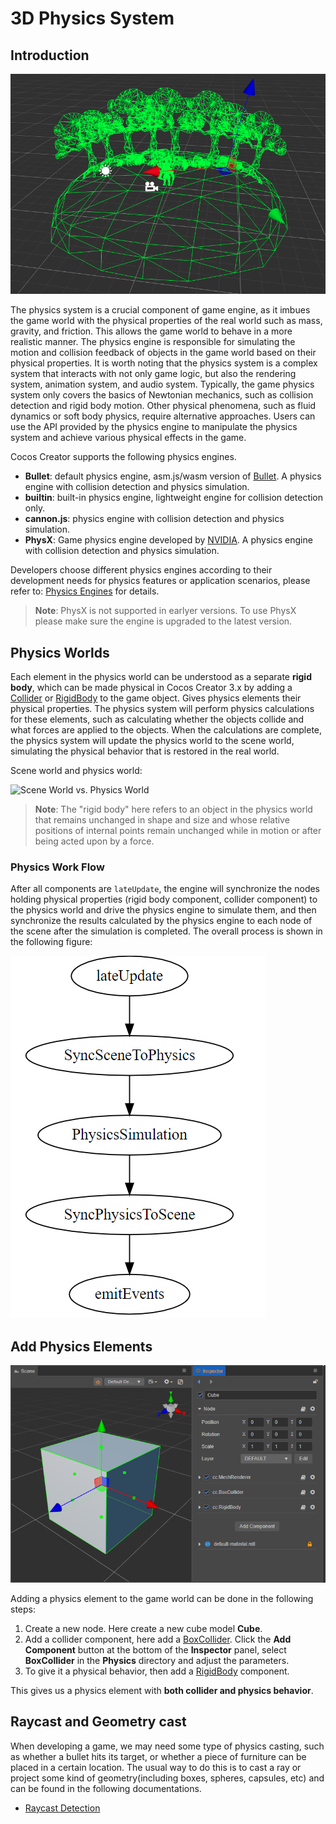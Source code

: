 # 3D Physics System

## Introduction

![physics-system](img/physics-system.jpg)

The physics system is a crucial component of game engine, as it imbues the game world with the physical properties of the real world such as mass, gravity, and friction. This allows the game world to behave in a more realistic manner. The physics engine is responsible for simulating the motion and collision feedback of objects in the game world based on their physical properties. It is worth noting that the physics system is a complex system that interacts with not only game logic, but also the rendering system, animation system, and audio system. Typically, the game physics system only covers the basics of Newtonian mechanics, such as collision detection and rigid body motion. Other physical phenomena, such as fluid dynamics or soft body physics, require alternative approaches. Users can use the API provided by the physics engine to manipulate the physics system and achieve various physical effects in the game.

Cocos Creator supports the following physics engines.

- **Bullet**: default physics engine, asm.js/wasm version of [Bullet](https://pybullet.org/wordpress/). A physics engine with collision detection and physics simulation.
- **builtin**: built-in physics engine, lightweight engine for collision detection only.
- **cannon.js**: physics engine with collision detection and physics simulation.
- **PhysX**: Game physics engine developed by [NVIDIA](https://developer.nvidia.com/physx-sdk). A physics engine with collision detection and physics simulation.

Developers choose different physics engines according to their development needs for physics features or application scenarios, please refer to: [Physics Engines](physics-engine.md) for details.

> **Note**: PhysX is not supported in earlyer versions. To use PhysX please make sure the engine is upgraded to the latest version.

## Physics Worlds

Each element in the physics world can be understood as a separate **rigid body**, which can be made physical in Cocos Creator 3.x by adding a [Collider](physics-collider.md) or [RigidBody](physics-rigidbody.md) to the game object. Gives physics elements their physical properties. The physics system will perform physics calculations for these elements, such as calculating whether the objects collide and what forces are applied to the objects. When the calculations are complete, the physics system will update the physics world to the scene world, simulating the physical behavior that is restored in the real world.

Scene world and physics world:

![Scene World vs. Physics World](img/physics-world.jpg)

> **Note**: The "rigid body"  here refers to an object in the physics world that remains unchanged in shape and size and whose relative positions of internal points remain unchanged while in motion or after being acted upon by a force.

### Physics Work Flow

After all components are `lateUpdate`, the engine will synchronize the nodes holding physical properties (rigid body component, collider component) to the physics world and drive the physics engine to simulate them, and then synchronize the results calculated by the physics engine to each node of the scene after the simulation is completed. The overall process is shown in the following figure:

![phy](img/physics-pipeline.png)

## Add Physics Elements

![add-element](img/physics-element.png)

Adding a physics element to the game world can be done in the following steps:

1. Create a new node. Here create a new cube model **Cube**.
2. Add a collider component, here add a [BoxCollider](physics-collider.md#BoxCollider). Click the **Add Component** button at the bottom of the **Inspector** panel, select **BoxCollider** in the **Physics** directory and adjust the parameters.
3. To give it a physical behavior, then add a [RigidBody](physics-rigidbody.md) component.

This gives us a physics element with **both collider and physics behavior**.

## Raycast and Geometry cast

When developing a game, we may need some type of physics casting, such as whether a bullet hits its target, or whether a piece of furniture can be placed in a certain location. The usual way to do this is to cast a ray or project some kind of geometry(including boxes, spheres, capsules, etc) and can be found in the following documentations.

- [Raycast Detection](./physics-raycast.md)
